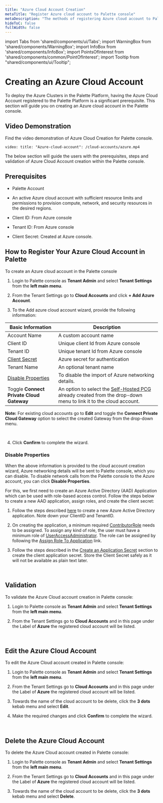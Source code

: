 ```yaml
---
title: "Azure Cloud Account Creation"
metaTitle: "Register Azure cloud account to Palette console"
metaDescription: "The methods of registering Azure cloud account to Palette console"
hideToC: false
fullWidth: false
---
```


import Tabs from 'shared/components/ui/Tabs';
import WarningBox from 'shared/components/WarningBox';
import InfoBox from 'shared/components/InfoBox';
import PointsOfInterest from 'shared/components/common/PointOfInterest';
import Tooltip from "shared/components/ui/Tooltip";



# Creating an Azure Cloud Account

To deploy the Azure Clusters in the Palette Platform, having the Azure Cloud Account registered to the Palette Platform is a significant prerequisite. This section will guide you on creating an Azure cloud account in the Palette console.

## Video Demonstration

Find the video demonstration of Azure Cloud Creation for Palette console.

`video: title: "Azure-cloud-account": /cloud-accounts/azure.mp4`


The below section will guide the users with the prerequisites, steps and validation of Azure Cloud Account creation within the Palette console.

## Prerequisites

* Palette Account

* An active Azure cloud account with sufficient resource limits and permissions to provision compute, network, and security resources in the desired regions.

* Client ID: From Azure console

* Tenant ID: From Azure console

* Client Secret: Created at Azure console.

## How to Register Your Azure Cloud Account in Palette 

To create an Azure cloud account in the Palette console

1. Login to Palette console as **Tenant Admin** and select **Tenant Settings** from the **left main menu**. 


2. From the Tenant Settings go to **Cloud Accounts** and click **+ Add Azure Account**.


3. To the Add azure cloud account wizard, provide the following information:

|   **Basic Information** |Description|
|-------------------------|-----------|
|Account Name| A custom account name|
|Client ID| Unique client Id from Azure console|
|Tenant ID| Unique tenant Id from Azure console|
|[Client Secret](https://docs.microsoft.com/en-us/azure/active-directory/develop/howto-create-service-principal-portal#create-an-azure-active-directory-application)| Azure secret for authentication|
|Tenant Name| An optional tenant name|
|[Disable Properties](/clusters/public-cloud/azure/azure-cloud#disableproperties)| To disable the import of Azure networking details.|
|Toggle **Connect Private Cloud Gateway**| An option to select the [Self-Hosted PCG](/clusters/public-cloud/azure/gateways#overview) already created from the drop-down menu to link it to the cloud account. |

**Note:** For existing cloud accounts go to **Edit** and toggle the **Connect Private Cloud Gateway** option to select the created Gateway from the drop-down menu.

<br />

4. Click **Confirm** to complete the wizard.


### Disable Properties  

When the above information is provided to the cloud account creation wizard, Azure networking details will be sent to Palette console, which you can disable. To disable network calls from the Palette console to the Azure account, you can click **Disable Properties**.  

For this, we first need to create an Azure Active Directory (AAD) Application which can be used with role-based access control. Follow the steps below to create a new AAD application, assign roles, and create the client secret:

1. Follow the steps described [here](https://docs.microsoft.com/en-us/azure/active-directory/develop/howto-create-service-principal-portal#create-an-azure-active-directory-application) to create a new Azure Active Directory application. Note down your ClientID and TenantID.


2. On creating the application, a minimum required [ContributorRole](https://docs.microsoft.com/en-us/azure/role-based-access-control/built-in-roles#contributor) needs to be assigned. To assign any kind of role, the user must have a minimum role of [UserAccessAdministrator](https://docs.microsoft.com/en-us/azure/role-based-access-control/built-in-roles#user-access-administrator). The role can be assigned by following the [Assign Role To Application](https://docs.microsoft.com/en-us/azure/active-directory/develop/howto-create-service-principal-portal#assign-a-role-to-the-application) link.


3. Follow the steps described in the [Create an Application Secret](https://docs.microsoft.com/en-us/azure/active-directory/develop/howto-create-service-principal-portal#create-a-new-application-secret) section to create the client application secret. Store the Client Secret safely as it will not be available as plain text later.

<br />

## Validation

To validate the Azure Cloud account creation in Palette console:

1. Login to Palette console as **Tenant Admin** and select **Tenant Settings** from the **left main menu**. 


2. From the Tenant Settings go to **Cloud Accounts** and in this page under the Label of **Azure** the registered cloud account will be listed.

<br />

## Edit the Azure Cloud Account

To edit the Azure Cloud account created in Palette console:

1. Login to Palette console as **Tenant Admin** and select **Tenant Settings** from the **left main menu**. 


2. From the Tenant Settings go to **Cloud Accounts** and in this page under the Label of **Azure** the registered cloud account will be listed.


3. Towards the name of the cloud account to be delete, click the **3 dots** kebab menu and select **Edit**.


4. Make the required changes and click **Confirm** to complete the wizard.

<br />

## Delete the Azure Cloud Account

To delete the Azure Cloud account created in Palette console:

1. Login to Palette console as **Tenant Admin** and select **Tenant Settings** from the **left main menu**. 


2. From the Tenant Settings go to **Cloud Accounts** and in this page under the Label of **Azure** the registered cloud account will be listed.


3. Towards the name of the cloud account to be delete, click the **3 dots** kebab menu and select **Delete**.



